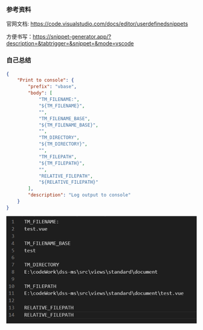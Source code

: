 ### 参考资料

官网文档:  https://code.visualstudio.com/docs/editor/userdefinedsnippets

方便书写：https://snippet-generator.app/?description=&tabtrigger=&snippet=&mode=vscode



### 自己总结

```json
{
	"Print to console": {
		"prefix": "vbase",
		"body": [
			"TM_FILENAME:",
			"${TM_FILENAME}",
			"",
			"TM_FILENAME_BASE",
			"${TM_FILENAME_BASE}",
			"",
			"TM_DIRECTORY",
			"${TM_DIRECTORY}",
			"",
			"TM_FILEPATH",
			"${TM_FILEPATH}",
			"",
			"RELATIVE_FILEPATH",
			"${RELATIVE_FILEPATH}"
		],
		"description": "Log output to console"
	}
}
```



![image-20211209134934330](Untitled.assets/image-20211209134934330.png)

